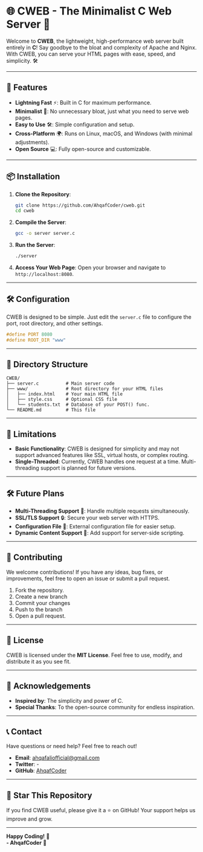 # 🌐 CWEB - The Minimalist C Web Server 🚀

Welcome to **CWEB**, the lightweight, high-performance web server built entirely in **C**! Say goodbye to the bloat and complexity of Apache and Nginx. With CWEB, you can serve your HTML pages with ease, speed, and simplicity. 🛠️

---

## 🚀 **Features**

- **Lightning Fast** ⚡: Built in C for maximum performance.
- **Minimalist** 🎯: No unnecessary bloat, just what you need to serve web pages.
- **Easy to Use** 🛠️: Simple configuration and setup.
- **Cross-Platform** 🌍: Runs on Linux, macOS, and Windows (with minimal adjustments).
- **Open Source** 💻: Fully open-source and customizable.

---

## 📦 **Installation**

1. **Clone the Repository**:
   ```bash
   git clone https://github.com/AhqafCoder/cweb.git
   cd cweb
   ```

2. **Compile the Server**:
   ```bash
   gcc -o server server.c
   ```

3. **Run the Server**:
   ```bash
   ./server
   ```

4. **Access Your Web Page**:
   Open your browser and navigate to `http://localhost:8080`.

---

## 🛠️ **Configuration**

CWEB is designed to be simple. Just edit the `server.c` file to configure the port, root directory, and other settings.

```c
#define PORT 8080
#define ROOT_DIR "www"
```

---

## 📂 **Directory Structure**

```
CWEB/
├── server.c          # Main server code
├── www/              # Root directory for your HTML files
│   ├── index.html    # Your main HTML file
│   ├── style.css     # Optional CSS file
│   └── students.txt  # Database of your POST() func.
└── README.md         # This file
```

---

## 🚨 **Limitations**

- **Basic Functionality**: CWEB is designed for simplicity and may not support advanced features like SSL, virtual hosts, or complex routing.
- **Single-Threaded**: Currently, CWEB handles one request at a time. Multi-threading support is planned for future versions.

---

## 🛠️ **Future Plans**

- **Multi-Threading Support** 🧵: Handle multiple requests simultaneously.
- **SSL/TLS Support** 🔒: Secure your web server with HTTPS.
- **Configuration File** 📄: External configuration file for easier setup.
- **Dynamic Content Support** 🎨: Add support for server-side scripting.

---

## 🤝 **Contributing**

We welcome contributions! If you have any ideas, bug fixes, or improvements, feel free to open an issue or submit a pull request.

1. Fork the repository.
2. Create a new branch 
3. Commit your changes 
4. Push to the branch
5. Open a pull request.

---

## 📜 **License**

CWEB is licensed under the **MIT License**. Feel free to use, modify, and distribute it as you see fit.

---

## 🙏 **Acknowledgements**

- **Inspired by**: The simplicity and power of C.
- **Special Thanks**: To the open-source community for endless inspiration.

---

## 📞 **Contact**

Have questions or need help? Feel free to reach out!

- **Email**: ahqafaliofficial@gmail.com
- **Twitter**: -
- **GitHub**: [AhqafCoder](https://github.com/AhqafCoder)

---

## 🌟 **Star This Repository**

If you find CWEB useful, please give it a ⭐️ on GitHub! Your support helps us improve and grow.

---

**Happy Coding!** 🎉  
**- AhqafCoder** 🚀

